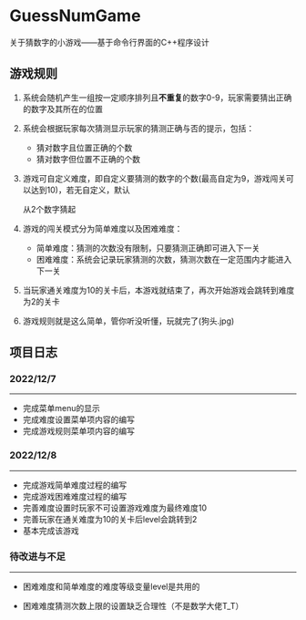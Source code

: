 # GuessNumGame
关于猜数字的小游戏——基于命令行界面的C++程序设计

## 游戏规则
1. 系统会随机产生一组按一定顺序排列且**不重复**的数字0-9，玩家需要猜出正确的数字及其所在的位置

2. 系统会根据玩家每次猜测显示玩家的猜测正确与否的提示，包括：
      * 猜对数字且位置正确的个数
      * 猜对数字但位置不正确的个数
      
3. 游戏可自定义难度，即自定义要猜测的数字的个数(最高自定为9，游戏闯关可以达到10)，若无自定义，默认

      从2个数字猜起

4. 游戏的闯关模式分为简单难度以及困难难度：
   * 简单难度：猜测的次数没有限制，只要猜测正确即可进入下一关
   * 困难难度：系统会记录玩家猜测的次数，猜测次数在一定范围内才能进入下一关
   
5. 当玩家通关难度为10的关卡后，本游戏就结束了，再次开始游戏会跳转到难度为2的关卡

5. 游戏规则就是这么简单，管你听没听懂，玩就完了(狗头.jpg)

## 项目日志
### 2022/12/7

-----

* 完成菜单menu的显示
* 完成难度设置菜单项内容的编写
* 完成游戏规则菜单项内容的编写

### 2022/12/8

---

* 完成游戏简单难度过程的编写
* 完成游戏困难难度过程的编写
* 完善难度设置时玩家不可设置游戏难度为最终难度10
* 完善玩家在通关难度为10的关卡后level会跳转到2
* 基本完成该游戏

### 待改进与不足

---

* 困难难度和简单难度的难度等级变量level是共用的

* 困难难度猜测次数上限的设置缺乏合理性（不是数学大佬T_T）
